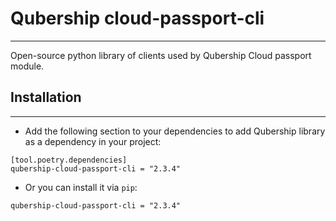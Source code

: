 # Qubership cloud-passport-cli

---

Open-source python library of clients used by Qubership Cloud passport module.

## Installation

---

- Add the following section to your dependencies to add Qubership library as a dependency in your project:

```
[tool.poetry.dependencies]
qubership-cloud-passport-cli = "2.3.4"
```

- Or you can install it via `pip`:

```
qubership-cloud-passport-cli = "2.3.4"
```
